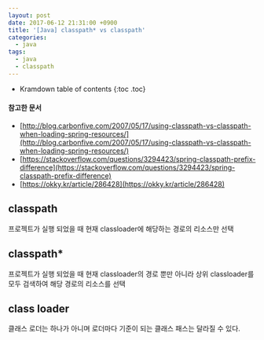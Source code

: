 ```yaml
---
layout: post
date: 2017-06-12 21:31:00 +0900
title: '[Java] classpath* vs classpath'
categories:
  - java
tags:
  - java
  - classpath
---
```


* Kramdown table of contents
{:toc .toc}

#### 참고한 문서

- [http://blog.carbonfive.com/2007/05/17/using-classpath-vs-classpath-when-loading-spring-resources/](http://blog.carbonfive.com/2007/05/17/using-classpath-vs-classpath-when-loading-spring-resources/)
- [https://stackoverflow.com/questions/3294423/spring-classpath-prefix-difference](https://stackoverflow.com/questions/3294423/spring-classpath-prefix-difference)
- [https://okky.kr/article/286428](https://okky.kr/article/286428)


## classpath

프로젝트가 실행 되었을 때 현재 classloader에 해당하는 경로의 리소스만 선택


## classpath*

프로젝트가 실행 되었을 때 현재 classloader의 경로 뿐만 아니라 상위 classloader를 모두 검색하여 해당 경로의 리소스를 선택


## class loader

클래스 로더는 하나가 아니며 로더마다 기준이 되는 클래스 패스는 달라질 수 있다.
